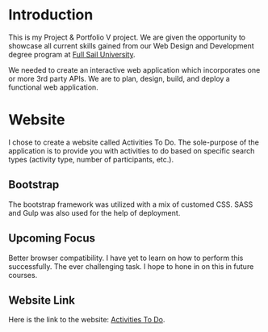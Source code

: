 # Introduction

This is my Project & Portfolio V project. We are given the opportunity to showcase all current skills gained from our Web Design and Development degree program at [Full Sail University](https://www.fullsail.edu/).

We needed to create an interactive web application which incorporates one or more 3rd party APIs. We are to plan, design, build, and deploy a functional web application.

# Website

I chose to create a website called Activities To Do. The sole-purpose of the application is to provide you with activities to do based on specific search types (activity type, number of participants, etc.).

## Bootstrap

The bootstrap framework was utilized with a mix of customed CSS. SASS and Gulp was also used for the help of deployment.


## Upcoming Focus

Better browser compatibility. I have yet to learn on how to perform this successfully. The ever challenging task. I hope to hone in on this in future courses.

## Website Link

Here is the link to the website: [Activities To Do](https://ephan077.github.io/Project-Portfolio-V/).
